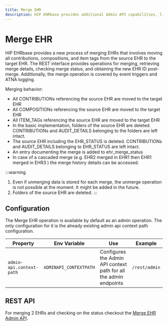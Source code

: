 ```yaml
---
title: Merge EHR
description: HIP EHRbase provides additional Admin API capabilities, like Merge EHR. The process of merging EHRs involves moving all contributions, compositions, and item tags from the source EHR to the target EHR. In the basic implementation, folders are discarded.
---
```


# Merge EHR

HIP EHRbase provides a new process of merging EHRs that involves moving all contributions, compositions, and item tags from the source EHR to the target EHR. The REST interface provides operations for merging, retrieving merge details, checking merge status, and obtaining the new EHR ID post-merge. Additionally, the merge operation is covered by event triggers and ATNA logging.

Merging behavior:

* All CONTRIBUTIONs referencing the source EHR are moved to the target EHR
* All COMPOSITIONs referencing the source EHR are moved to the target EHR
* All ITEM_TAGs referencing the source EHR are moved to the target EHR
* In the basic implementation, folders of the source EHR are deleted. CONTRIBUTIONs and AUDIT_DETAILS belonging to the folders are left intact.
* The source EHR including the EHR_STATUS is deleted. CONTRIBUTIONs and AUDIT_DETAILS belonging to EHR_STATUS are left intact.
* An entry documenting the merge is added to ehr_merge_status
* In case of a cascaded merge (e.g. EHR2 merged in EHR1 then EHR1 merged in EHR3 ) the merge history details can be accessed.

:::warning
1. Even if unmerging data is stored for each merge, the unmerge operation is not possible at the moment. It might be added in the future.
2. Folders of the source EHR are deleted.
:::

## Configuration

The Merge EHR operation is available by default as an admin operation. The only configuration for it is the already existing admin api context path configuration.

| Property                 | Env Variable           | Use                                                               | Example          |
|--------------------------|------------------------|-------------------------------------------------------------------|------------------|
| `admin-api.context-path` | `ADMINAPI_CONTEXTPATH` | Configures the Admin API context path for all the admin endpoints | `/rest/admin`    |

## REST API

For merging 2 EHRs and checking on the status checkout the [Merge EHR Admin API](/api/hip-ehrbase/admin#tag/Admin-EHR-Merge).